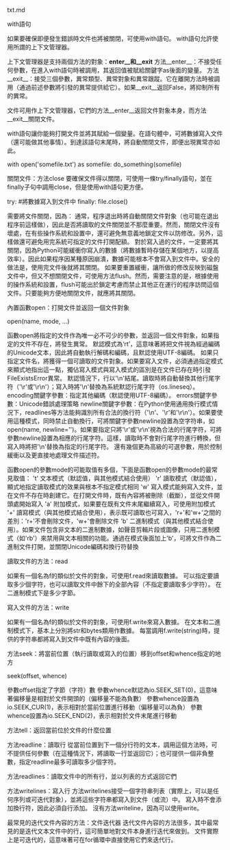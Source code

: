 txt.md

with語句

如果要確保即便發生錯誤時文件也將被關閉，可使用with語句。
with語句允許使用所謂的上下文管理器。

上下文管理器是支持兩個方法的對象：__enter__和__exit__
方法__enter__：不接受任何參數，在進入with語句時被調用，其返回值被賦給關鍵字as後面的變量。
方法__exit__：接受三個參數，異常類型、異常對象和異常跟蹤。它在離開方法時被調用（通過前述參數將引發的異常提供給它）。如果__exit__返回False，將抑制所有的異常。

文件可用作上下文管理器，它們的方法__enter__返回文件對象本身，而方法__exit__關閉文件。

with語句讓你能夠打開文件並將其賦給一個變量。在語句體中，可將數據寫入文件（還可能做其他事情）。到達該語句末尾時，將自動關閉文件，即便出現異常亦如此。

with open('somefile.txt') as somefile:
    do_something(somefile)


關閉文件：方法close
要確保文件得以關閉，可使用一條try/finally語句，並在finally子句中調用close，但是使用with語句更方便。

try:
    #將數據寫入到文件中
finally:
    file.close()

需要將文件關閉，因為：
通常，程序退出時將自動關閉文件對象（也可能在退出程序前這樣做），因此是否將讀取的文件關閉並不那麼重要。然而，關閉文件沒有壞處，在有些操作系統和設置中，還可避免無意義地鎖定文件以防修改。另外，這樣做還可避免用完系統可指定的文件打開配額。
對於寫入過的文件，一定要將其關閉，因為Python可能緩衝你寫入的數據（將數據暫時存儲在某個地方，以提高效率）。因此如果程序因某種原因崩潰，數據可能根本不會寫入到文件中。安全的做法是，使用完文件後就將其關閉。
如果要重置緩衝，讓所做的修改反映到磁盤文件中，但又不想關閉文件，可使用方法flush。然而，需要注意的是，根據使用的操作系統和設置，flush可能出於鎖定考慮而禁止其他正在運行的程序訪問這個文件。只要能夠方便地關閉文件，就應將其關閉。


內置函數open：打開文件並返回一個文件對象

open(name, mode, …)

函數open將指定的文件作為唯一必不可少的參數，並返回一個文件對象，如果指定的文件不存在，將發生異常。
默認模式為‘rt’，這意味著將把文件視為經過編碼的Unicode文本，因此將自動執行解碼和編碼，且默認使用UTF-8編碼。
如果只指定文件名，將獲得一個可讀取的文件對象。如果要寫入文件，必須通過指定模式來顯式地指出這一點，獨佔寫入模式與寫入模式的區別是在文件已存在時引發FileExistsError異常。
默認情況下，行以'\n'結尾。讀取時將自動替換其他行尾字符（'\r'或'\r\n'）；寫入時將'\n'替換為系統默認行尾字符（os.lineseq）。
encoding關鍵字參數：指定其他編碼（默認使用UTF-8編碼）。
errors關鍵字參數：Unicode錯誤處理策略
newline關鍵字參數：在Python使用通用換行模式情況下，readlines等方法能夠識別所有合法的換行符（'\n'、'\r'和'\r\n'）。如果要使用這種模式，同時禁止自動換行，可將關鍵字參數newline設置為空字符串，如open(name, newline='')。如果要指定只將'\r'或'\r\n'視為合法的行尾字符，可將參數newline設置為相應的行尾字符。這樣，讀取時不會對行尾字符進行轉換，但寫入時將把'\n'替換為指定的行尾字符。
還有幾個更為高級的可選參數，用於控制緩衝以及更直接地處理文件描述符。

函數open的參數mode的可能取值有多個，下面是函數open的參數mode的最常見取值：
't'     文本模式（默認值，與其他模式結合使用）
'r'     讀取模式（默認值），顯式地指定讀取模式的效果與根本不指定模式相同
'w'     寫入模式能夠寫入文件，並在文件不存在時創建它。在打開文件時，既有內容將被刪除（截斷），並從文件開頭處開始寫入
'a'     附加模式，如果要在既有文件末尾繼續寫入，可使用附加模式
'+'     讀寫模式（與其他模式結合使用），表示既可讀取也可寫入，'r+'和'w+'之間的差別：'r+'不會刪除文件，'w+'會刪除文件
'b'     二進制模式（與其他模式結合使用）。如果文件包含非文本的二進制數據，如聲音剪輯片段或圖像，只用二進制模式（如'rb'）來禁用與文本相關的功能。通過在模式後面加上'b'，可將文件作為二進制文件打開，並關閉Unicode編碼和換行符替換


讀取文件的方法：read

如果有一個名為f的類似於文件的對象，可使用f.read來讀取數據。
可以指定要讀取多少個字符，也可以讀取文件中餘下的全部內容（不指定要讀取多少字符）。
在二進制模式下是多少字節。


寫入文件的方法：write

如果有一個名為f的類似於文件的對象，可使用f.write來寫入數據。
在文本和二進制模式下，基本上分別將str和bytes類用作數據。
每當調用f.write(string)時，提供的字符串都將寫入到文件中既有內容的後面。


方法seek：將當前位置（執行讀取或寫入的位置）移到offset和whence指定的地方

seek(offset, whence)

參數offset指定了字節（字符）數
參數whence默認為io.SEEK_SET(0)，這意味著偏移量是相對於文件開頭的（偏移量不能為負數）
參數whence設置為io.SEEK_CUR(1)，表示相對於當前位置進行移動（偏移量可以為負）
參數whence設置為io.SEEK_END(2)，表示相對於文件末尾進行移動


方法tell：返回當前位於文件的什麼位置


方法readline：讀取行
從當前位置到下一個分行符的文本，調用這個方法時，可不提供任何參數（在這種情況下，將讀取一行並返回它）；也可提供一個非負整數，指定readline最多可讀取多少個字符。


方法readlines：讀取文件中的所有行，並以列表的方式返回它們


方法writelines：寫入行
方法writelines接受一個字符串列表（實際上，可以是任何序列或可迭代對象），並將這些字符串都寫入到文件（或流）中。
寫入時不會添加換行符，因此必須自行添加。
沒有方法writeline，因為可以使用write。


最常見的迭代文件內容的方法：文件迭代器
迭代文件內容的方法很多，其中最常見的是迭代文本文件中的行，這可簡單地對文件本身進行迭代來做到。
文件實際上是可迭代的，這意味著可在for循環中直接使用它們來迭代行。
